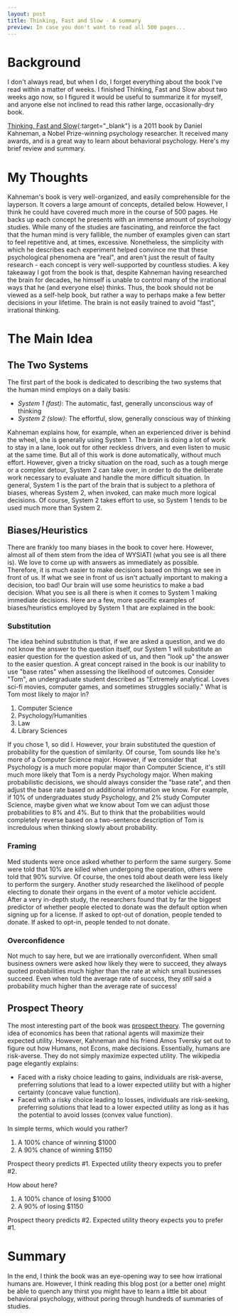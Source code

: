 ```yaml
---
layout: post
title: Thinking, Fast and Slow - A summary
preview: In case you don't want to read all 500 pages...
---
```


# Background
I don't always read, but when I do, I forget everything about the book I've read within a matter of weeks. I finished Thinking, Fast and Slow about two weeks ago now, so I figured it would be useful to summarize it for myself, and anyone else not inclined to read this rather large, occasionally-dry book.

[Thinking, Fast and Slow](https://www.amazon.com/dp/B00555X8OA){:target="_blank"} is a 2011 book by Daniel Kahneman, a Nobel Prize-winning psychology researcher. It received many awards, and is a great way to learn about behavioral psychology. Here's my brief review and summary.
# My Thoughts
Kahneman's book is very well-organized, and easily comprehensible for the layperson. It covers a large amount of concepts, detailed below. However, I think he could have covered much more in the course of 500 pages. He backs up each concept he presents with an immense amount of psychology studies. While many of the studies are fascinating, and reinforce the fact that the human mind is very fallible, the number of examples given can start to feel repetitive and, at times, excessive. Nonetheless, the simplicity with which he describes each experiment helped convince me that these psychological phenomena are "real", and aren't just the result of faulty research - each concept is very well-supported by countless studies. A key takeaway I got from the book is that, despite Kahneman having researched the brain for decades, he himself is unable to control many of the irrational ways that he (and everyone else) thinks. Thus, the book should not be viewed as a self-help book, but rather a way to perhaps make a few better decisions in your lifetime. The brain is not easily trained to avoid "fast", irrational thinking.
# The Main Idea
## The Two Systems
The first part of the book is dedicated to describing the two systems that the human mind employs on a daily basis:
- *System 1 (fast)*: The automatic, fast, generally unconscious way of thinking
- *System 2 (slow)*: The effortful, slow, generally conscious way of thinking

Kahneman explains how, for example, when an experienced driver is behind the wheel, she is generally using System 1. The brain is doing a lot of work to stay in a lane, look out for other reckless drivers, and even listen to music at the same time. But all of this work is done automatically, without much effort. However, given a tricky situation on the road, such as a tough merge or a complex detour, System 2 can take over, in order to do the deliberate work necessary to evaluate and handle the more difficult situation. In general, System 1 is the part of the brain that is subject to a plethora of biases, whereas System 2, when invoked, can make much more logical decisions. Of course, System 2 takes effort to use, so System 1 tends to be used much more than System 2.

## Biases/Heuristics
There are frankly too many biases in the book to cover here. However, almost all of them stem from the idea of WYSIATI (what you see is all there is). We love to come up with answers as immediately as possible. Therefore, it is much easier to make decisions based on things we see in front of us. If what we see in front of us isn't actually important to making a decision, too bad! Our brain will use some heuristics to make a bad decision. What you see is all there is when it comes to System 1 making immediate decisions. Here are a few, more specific examples of biases/heuristics employed by System 1 that are explained in the book:
### Substitution
The idea behind substitution is that, if we are asked a question, and we do not know the answer to the question itself, our System 1 will substitute an easier question for the question asked of us, and then "look up" the answer to the easier question. A great concept raised in the book is our inability to use "base rates" when assessing the likelihood of outcomes. Consider "Tom", an undergraduate student described as "Extremely analytical. Loves sci-fi movies, computer games, and sometimes struggles socially." What is Tom most likely to major in? 

1. Computer Science
2. Psychology/Humanities
3. Law
4. Library Sciences

If you chose 1, so did I. However, your brain substituted the question of probability for the question of similarity. Of course, Tom sounds like he's more of a Computer Science major. However, if we consider that Psychology is a much more popular major than Computer Science, it's still much more likely that Tom is a nerdy Psychology major. When making probabilistic decisions, we should always consider the "base rate", and then adjust the base rate based on additional information we know. For example, if 10% of undergraduates study Psychology, and 2% study Computer Science, maybe given what we know about Tom we can adjust those probabilities to 8% and 4%. But to think that the probabilities would completely reverse based on a two-sentence description of Tom is incredulous when thinking slowly about probability.
### Framing
Med students were once asked whether to perform the same surgery. Some were told that 10% are killed when undergoing the operation, others were told that 90% survive. Of course, the ones told about death were less likely to perform the surgery. Another study researched the likelihood of people electing to donate their organs in the event of a motor vehicle accident. After a very in-depth study, the researchers found that by far the biggest predictor of whether people elected to donate was the default option when signing up for a license. If asked to opt-out of donation, people tended to donate. If asked to opt-in, people tended to not donate.
### Overconfidence
Not much to say here, but we are irrationally overconfident. When small business owners were asked how likely they were to succeed, they always quoted probabilities much higher than the rate at which small businesses succeed. Even when told the average rate of success, they _still_ said a probability much higher than the average rate of success!
## Prospect Theory
The most interesting part of the book was [prospect theory](https://en.wikipedia.org/wiki/Prospect_theory). The governing idea of economics has been that rational agents will maximize their expected utility. However, Kahneman and his friend Amos Tversky set out to figure out how Humans, not Econs, make decisions. Essentially, humans are risk-averse. They do not simply maximize expected utility. The wikipedia page elegantly explains:

+ Faced with a risky choice leading to gains, individuals are risk-averse, preferring solutions that lead to a lower expected utility but with a higher certainty (concave value function).
+ Faced with a risky choice leading to losses, individuals are risk-seeking, preferring solutions that lead to a lower expected utility as long as it has the potential to avoid losses (convex value function).

In simple terms, which would you rather?
1. A 100% chance of winning $1000
2. A 90% chance of winning $1150

Prospect theory predicts #1. Expected utility theory expects you to prefer #2.

How about here?
1. A 100% chance of losing $1000
2. A 90% of losing $1150

Prospect theory predicts #2. Expected utility theory expects you to prefer #1.
# Summary
In the end, I think the book was an eye-opening way to see how irrational humans are. However, I think reading this blog post (or a better one) might be able to quench any thirst you might have to learn a little bit about behavioral psychology, without poring through hundreds of summaries of studies.
